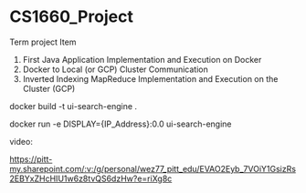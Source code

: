# CS1660_Project
Term project
Item
1. First Java Application Implementation and Execution on Docker
2. Docker to Local (or GCP) Cluster Communication
3. Inverted Indexing MapReduce Implementation and Execution on the Cluster (GCP)

docker build -t ui-search-engine .

docker run -e DISPLAY={IP_Address}:0.0 ui-search-engine


video:

https://pitt-my.sharepoint.com/:v:/g/personal/wez77_pitt_edu/EVAO2Eyb_7VOiY1GsizRs2EBYxZHcHIU1w6z8tvQS6dzHw?e=riXg8c

